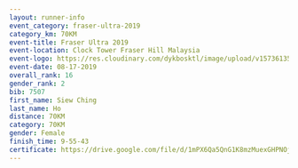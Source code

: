 ```yaml
---
layout: runner-info 
event_category: fraser-ultra-2019 
category_km: 70KM 
event-title: Fraser Ultra 2019 
event-location: Clock Tower Fraser Hill Malaysia 
event-logo: https://res.cloudinary.com/dykbosktl/image/upload/v1573613535/Logo/logo_mfst7w.jpg
event-date: 08-17-2019 
overall_rank: 16
gender_rank: 2
bib: 7507
first_name: Siew Ching
last_name: Ho
distance: 70KM
category: 70KM
gender: Female
finish_time: 9-55-43
certificate: https://drive.google.com/file/d/1mPX6Qa5QnG1K8mzMuexGHPNOjx0KjpN9/view?usp=sharing
---
```

